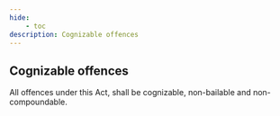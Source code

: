 ```yaml
---
hide:
    - toc
description: Cognizable offences
---
```


## Cognizable offences

All offences under this Act, shall be cognizable, non-bailable and non-compoundable.
